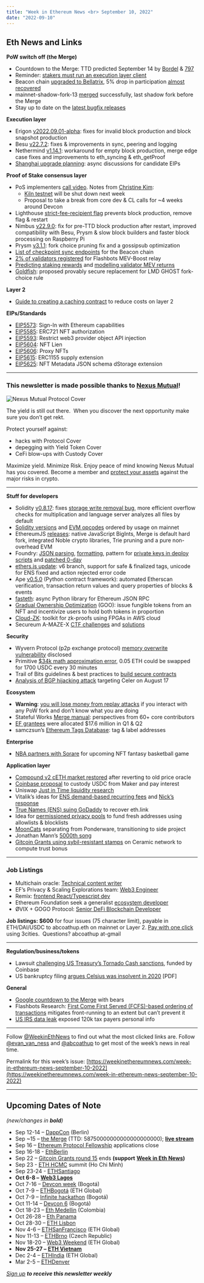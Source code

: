 ```yaml
---
title: "Week in Ethereum News <br> September 10, 2022"
date: "2022-09-10"
---
```


## **Eth News and Links**

**PoW switch off (the Merge)**

- Countdown to the Merge: TTD predicted September 14 by [Bordel](https://bordel.wtf/) & [797](https://797.io/themerge)
- Reminder: [stakers must run an execution layer client](https://twitter.com/evan_van_ness/status/1567893018451099649)
- Beacon chain [upgraded to Bellatrix](https://twitter.com/terencechain/status/1567115533233049606), 5% drop in participation [almost recovered](https://twitter.com/remy_roy/status/1567539002411999232)
- mainnet-shadow-fork-13 [merged](https://twitter.com/abcoathup/status/1568359386443317248) successfully, last shadow fork before the Merge
- Stay up to date on the [latest bugfix releases](https://blog.ethereum.org/2022/08/24/mainnet-merge-announcement)

**Execution layer**

- Erigon [v2022.09.01-alpha](https://github.com/ledgerwatch/erigon/releases/tag/v2022.09.01): fixes for invalid block production and block snapshot production
- Besu [v22.7.2](https://github.com/hyperledger/besu/releases/tag/22.7.2): fixes & improvements in sync, peering and logging
- Nethermind [v1.14.1](https://github.com/NethermindEth/nethermind/releases/tag/1.14.1): workaround for empty block production, merge edge case fixes and improvements to eth\_syncing & eth\_getProof
- [Shanghai upgrade planning](https://ethereum-magicians.org/t/shanghai-core-eip-consideration/10777): async discussions for candidate EIPs

**Proof of Stake consensus layer**

- PoS implementers [call video](https://www.youtube.com/watch?v=ir-gnBm2GZ4&t=188s). Notes from [Christine Kim](https://www.galaxy.com/research/insights/ethereum-consensus-layer-call-95/):
    - [Kiln testnet](https://blog.ethereum.org/2022/09/09/kiln-shutdown) will be shut down next week
    - Proposal to take a break from core dev & CL calls for ~4 weeks around Devcon
- Lighthouse [strict-fee-recipient flag](https://twitter.com/sigp_io/status/1567688757633232897) prevents block production, remove flag & restart
- Nimbus [v22.9.0](https://github.com/status-im/nimbus-eth2/releases/tag/v22.9.0): fix for pre-TTD block production after restart, improved compatibility with Besu, Prysm & slow block builders and faster block processing on Raspberry Pi
- Prysm [v3.1.1](https://github.com/prysmaticlabs/prysm/releases/tag/v3.1.1): fork choice pruning fix and a gossipsub optimization
- [List of checkpoint sync endpoints](https://github.com/eth-clients/checkpoint-sync-endpoints#readme) for the Beacon chain
- [2% of validators registered](https://boost-relay.flashbots.net/) for Flashbots MEV-Boost relay
- [Predicting staking rewards](https://www.attestant.io/posts/exploring-execution-block-rewards-sep-22/) and [modelling validator MEV returns](https://pintail.xyz/posts/post-merge-mev/)
- [Goldfish](https://www.paradigm.xyz/2022/09/goldfish): proposed provably secure replacement for LMD GHOST fork-choice rule

**Layer 2**

- [Guide to creating a caching contract](https://ethereum.org/en/developers/tutorials/all-you-can-cache/) to reduce costs on layer 2

**EIPs/Standards**

- [EIP5573](https://github.com/ethereum/EIPs/pull/5573/files): Sign-In with Ethereum capabilities
- [EIP5585](https://github.com/ethereum/EIPs/pull/5585/files): ERC721 NFT authorization
- [EIP5593](https://github.com/ethereum/EIPs/pull/5593/files): Restrict web3 provider object API injection
- [EIP5604](https://eips.ethereum.org/EIPS/eip-5604): NFT Lien
- [EIP5606](https://github.com/ethereum/EIPs/pull/5606/files): Proxy NFTs
- [EIP5615](https://github.com/ethereum/EIPs/pull/5615/files): ERC1155 supply extension
- [EIP5625](https://github.com/ethereum/EIPs/pull/5625/files): NFT Metadata JSON schema dStorage extension

* * *

### **This newsletter is made possible thanks to** [**Nexus Mutual**](https://nexusmutual.io/)**!**

![Nexus Mutual Protocol Cover](https://weekinethereumnews.com/wp-content/uploads/2022/03/Nexus-Mutual-Protocol-Cover-1024x586.png)

The yield is still out there.  When you discover the next opportunity make sure you don’t get rekt. 

Protect yourself against: 

- hacks with Protocol Cover 
- depegging with Yield Token Cover
- CeFi blow-ups with Custody Cover 

Maximize yield. Minimize Risk. Enjoy peace of mind knowing Nexus Mutual has you covered. Become a member and [protect your assets](https://app.nexusmutual.io/cover) against the major risks in crypto.

* * *

**Stuff for developers**

- Solidity [v0.8.17](https://blog.soliditylang.org/2022/09/08/solidity-0.8.17-release-announcement/): fixes [storage write removal bug](https://blog.soliditylang.org/2022/09/08/storage-write-removal-before-conditional-termination/), more efficient overflow checks for multiplication and language server analyzes all files by default
- [Solidity versions](https://twitter.com/bantg/status/1566075249959079937) and [EVM opcodes](https://twitter.com/bantg/status/1566348908405587969) ordered by usage on mainnet
- EthereumJS [releases](https://twitter.com/efjavascript/status/1567150203047739394): native JavaScript BigInts, Merge is default hard fork, integrated Noble crypto libraries, Trie pruning and a pure non-overhead EVM
- Foundry: [JSON parsing](https://twitter.com/odysseas_eth/status/1566421675633266688), [formatting](https://twitter.com/gakonst/status/1566627137502584832), pattern for [private keys in deploy scripts](https://twitter.com/msolomon44/status/1567204143689011200) and [patched 0-day](https://twitter.com/elyx0/status/1568258205309878272)
- [ethers.js update](https://blog.ricmoo.com/highlights-ethers-js-september-2022-d7bda0fc37ed): v6 branch, support for safe & finalized tags, unicode for ENS fixed and action rejected error code
- Ape [v0.5.0](https://github.com/ApeWorX/ape/releases/tag/v0.5.0) (Python contract framework): automated Etherscan verification, transaction return values and query properties of blocks & events
- [fasteth](https://github.com/Alcibiades-Capital/fasteth#readme): async Python library for Ethereum JSON RPC
- [Gradual Ownership Optimization](https://www.paradigm.xyz/2022/09/goo) (GOO): issue fungible tokens from an NFT and incentivize users to hold both tokens in proportion
- [Cloud-ZK](https://medium.com/@ingonyama/cloud-zk-a-toolkit-for-developing-zkp-acceleration-in-the-cloud-3d670c09c6ed): toolkit for zk-proofs using FPGAs in AWS cloud
- Secureum A-MAZE-X [CTF challenges](https://github.com/secureum/DeFi-Security-Summit-Stanford#readme) and [solutions](https://ventral.digital/posts/2022/8/27/secureum-a-maze-x-stanford-ctf)

**Security**

- Wyvern Protocol (p2p exchange protocol) [memory overwrite vulnerability](https://blocksecteam.medium.com/a-new-memory-overwrite-vulnerability-discovered-in-wyvern-protocol-5285996c297d) disclosed
- Primitive [$34k math approximation error](https://twitter.com/MevRefund/status/1568216188630736897), 0.05 ETH could be swapped for 1700 USDC every 30 minutes
- Trail of Bits guidelines & best practices to [build secure contracts](https://github.com/crytic/building-secure-contracts#readme)
- [Analysis of BGP hijacking attack](https://blog.coinbase.com/celer-bridge-incident-analysis-895a9fc77e57) targeting Celer on August 17

**Ecosystem**

- **Warning**: [you will lose money from replay attacks](https://forum.makerdao.com/t/pecu-announcement-maker-protocol-the-merge-and-future-forks-of-ethereum/17789) if you interact with any PoW fork and don’t know what you are doing
- Stateful Works [Merge manual](https://stateful.mirror.xyz/mYXVnZ_0mP0eTtKMb1-NJqo3a8cRXGMySfk_0ep_Oeg): perspectives from 60+ core contributors
- [EF grantees](https://blog.ethereum.org/2022/09/07/esp-q1-q2-allocation-update) were allocated $17.6 million in Q1 & Q2
- samczsun’s [Ethereum Tags Database](https://tags.eth.samczsun.com/): tag & label addresses

**Enterprise**

- [NBA partners with Sorare](https://www.nba.com/news/nba-nbpa-sorare-fantasy-game-release) for upcoming NFT fantasy basketball game

**Application layer**

- [Compound v2 cETH market restored](https://twitter.com/compoundfinance/status/1567323147967336448) after reverting to old price oracle
- [Coinbase proposal](https://forum.makerdao.com/t/mip81-coinbase-usdc-institutional-rewards/17703) to custody USDC from Maker and pay interest
- Uniswap [Just in Time liquidity research](https://uniswap.org/blog/jit-liquidity)
- Vitalik’s ideas for [ENS demand-based recurring fees](https://vitalik.eth.limo/general/2022/09/09/ens.html) and [Nick’s response](https://mirror.xyz/nick.eth/EAH91vsu24WlvIqs3os-ISEpgnqIic0Y3z_asUVtGy4)
- [True Names (ENS) suing GoDaddy](https://www.coindesk.com/policy/2022/09/08/firm-behind-ethereum-name-service-and-virgil-griffith-sue-godaddy-over-sale-of-ethlink/) to recover eth.link
- Idea for [permissioned privacy pools](https://ethresear.ch/t/permissioned-privacy-pools/13572) to fund fresh addresses using allowlists & blocklists
- [MoonCats](https://twitter.com/jakegallen_/status/1567230230955442178) separating from Ponderware, transitioning to side project
- Jonathan Mann’s [5000th song](https://twitter.com/songadaymann/status/1568240969501351936)
- [Gitcoin Grants using sybil-resistant stamps](https://gitcoin.co/blog/wtf-is-trust-bonus/) on Ceramic network to compute trust bonus

* * *

### **Job Listings**

- Multichain oracle: [Technical content writer](https://bobhub.gitbook.io/bobhub/)
- EF’s Privacy & Scaling Explorations team: [Web3 Engineer](https://jobs.lever.co/ethereumfoundation/ece6534a-b946-4996-b7e7-713bd1ec0353?lever-origin=applied&lever-source%5B%5D=Week%20in%20Ethereum)
- Remix: [frontend React/Typescript dev](https://jobs.lever.co/ethereumfoundation/2c293808-48ed-4994-b0e0-14a8986e6ff3)
- Ethereum Foundation seek a generalist [ecosystem developer](https://jobs.lever.co/ethereumfoundation/6b80a26f-7db3-4415-8339-a3543a967998?lever-origin=applied&lever-source%5B%5D=Week%20in%20Ethereum)
- ØVIX + GOGO Protocol: [Senior DeFi Blockchain Developer](https://join.com/companies/cryptogogos/5585820-blockchain-developer-at-crypto-start-up?utm_source=ETHnewsletter&utm_medium=email&utm_campaign=WeekInEthNews)

**Job listings: $600** for four issues (75 character limit), payable in ETH/DAI/USDC to abcoathup.eth on mainnet or Layer 2. [Pay with one click](https://3cities.xyz/#/pay?c=H4sIAHqco2IAAyXOMU6EQBSA4atMqVbAgGjJuqzGmI3JrrHcDMODnQAz5L03ERsTLey9gtJop8bGUk-xt5HE4m-__A_vPbreEZRZjQAdWH58ZZeVJQLR7iAYQglFKeNYVipJ0mQR5EWYSpCRnB_F4fEijZPopJqFz5v-Z9xg3_-O1jHsTq8BGmGsyHkLCL4TS7ghce4KcWGIja1F5XDKozBEHkjs3aWJ0FuFSjOgaE1neP-jdbXRqs2IgNdGN4AvV6v5t-qct5zRzNRL3xWAZzCsGCf3LRgiqWV8GASfxKgY6ttLhGq6sBro_otdA_afygfdejLO0tM4qes_d-LI2xABAAA) using 3cities.  Questions? abcoathup at-gmail

* * *

**Regulation/business/tokens**

- Lawsuit [challenging US Treasury’s Tornado Cash sanctions](https://blog.coinbase.com/defending-privacy-in-crypto-e09db33dece8), funded by Coinbase
- US bankruptcy filing [argues Celsius was insolvent in 2020](https://cases.stretto.com/public/x191/11749/PLEADINGS/1174909072280000000015.pdf) \[PDF\]

**General**

- [Google countdown to the Merge](https://www.google.com/search?q=ethereum+merge) with bears
- Flashbots Research: [First Come First Served (FCFS)-based ordering of transactions](https://writings.flashbots.net/research/fcfs-and-front-running/) mitigates front-running to an extent but can’t prevent it
- [US IRS data leak](https://www.bleepingcomputer.com/news/security/irs-data-leak-exposes-personal-info-of-120-000-taxpayers/) exposed 120k tax payers personal info

* * *

Follow [@WeekinEthNews](https://twitter.com/WeekInEthNews) to find out what the most clicked links are. Follow [@evan\_van\_ness](https://twitter.com/evan_van_ness) and [@abcoathup](https://twitter.com/abcoathup) to get most of the week’s news in real time.

Permalink for this week’s issue: [https://weekinethereumnews.com/week-in-ethereum-news-september-10-2022](https://weekinethereumnews.com/week-in-ethereum-news-september-10-2022)

* * *

## **Upcoming Dates of Note**

_(new/changes in_ **_bold_**_)_

- Sep 12-14 – [DappCon](https://www.dappcon.io/) (Berlin)
- Sep ~15 – [the Merge](https://blog.ethereum.org/2022/08/24/mainnet-merge-announcement/) (TTD: 58750000000000000000000); [**live stream**](https://ethstaker.cc/the-official-ethereum-merge-livestream/)
- Sep 16 – [Ethereum Protocol Fellowship](https://blog.ethereum.org/2022/09/01/ethereum-protocol-fellowship-third) applications close
- Sep 16-18 - [EthBerlin](https://ethberlin.ooo/)
- Sep 22 – [Gitcoin Grants round 15](https://twitter.com/gitcoin/status/1558498622949523456) ends **(support** [**Week in Eth News**](https://gitcoin.co/grants/2785/week-in-ethereum-news)**)**
- Sep 23 - [ETH HCMC](https://2022.ethhcmc.com/) summit (Ho Chi Minh)
- Sep 23-24 - [ETHSantiago](https://ethsantiago.com/)
- **Oct 6-8 –** [**Web3 Lagos**](https://event.web3bridge.com/)
- Oct 7-16 – [Devcon week](https://devcon.org/en/devcon-week/) (Bogotá)
- Oct 7-9 – [ETHBogotá](https://bogota.ethglobal.com/) (ETH Global)
- Oct 7-9 – [Infinite hackathon](https://infinite-hackathons.eth.limo/) (Bogotá)
- Oct 11-14 – [Devcon 6](https://devcon.org/) (Bogotá)
- Oct 18-23 – [Eth Medellin](https://www.ethmedellin.co/) (Colombia)
- Oct 26-28 – [Eth Panama](https://twitter.com/EthPanama)
- Oct 28-30 – [ETH Lisbon](https://www.ethlisbon.org/)
- Nov 4-6 – [ETHSanFrancisco](https://sf.ethglobal.com/) (ETH Global)
- Nov 11-13 – [ETHBrno](https://mirror.xyz/ethbrno.eth/6BH9cUVuD85hy5O0L5cOOOE7niSA9Yo5eWsXVzKOlO4) (Czech Republic)
- Nov 18-20 – [Web3 Weekend](https://web3weekend.ethglobal.com/) (ETH Global)
- **Nov 25-27 –** [**ETH Vietnam**](https://www.eth-vietnam.com/)
- Dec 2-4 – [ETHIndia](https://ethindia.co/) (ETH Global)
- Mar 2-5 – [ETHDenver](https://www.ethdenver.com/)

[_Sign up_](https://weekinethereum.substack.com/subscribe#about) **_to receive this newsletter weekly_**
